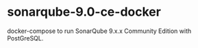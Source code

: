# sonarqube-9.0-ce-docker

docker-compose to run SonarQube 9.x.x Community Edition with PostGreSQL.
